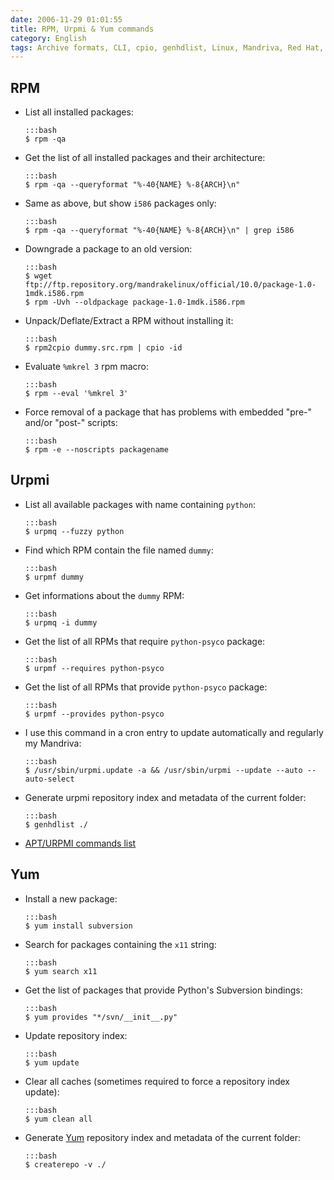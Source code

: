 ```yaml
---
date: 2006-11-29 01:01:55
title: RPM, Urpmi & Yum commands
category: English
tags: Archive formats, CLI, cpio, genhdlist, Linux, Mandriva, Red Hat, RPM, urpmi, yum, cron
---
```


## RPM

  * List all installed packages:

        :::bash
        $ rpm -qa

  * Get the list of all installed packages and their architecture:

        :::bash
        $ rpm -qa --queryformat "%-40{NAME} %-8{ARCH}\n"

  * Same as above, but show `i586` packages only:

        :::bash
        $ rpm -qa --queryformat "%-40{NAME} %-8{ARCH}\n" | grep i586

  * Downgrade a package to an old version:

        :::bash
        $ wget ftp://ftp.repository.org/mandrakelinux/official/10.0/package-1.0-1mdk.i586.rpm
        $ rpm -Uvh --oldpackage package-1.0-1mdk.i586.rpm

  * Unpack/Deflate/Extract a RPM without installing it:

        :::bash
        $ rpm2cpio dummy.src.rpm | cpio -id

  * Evaluate `%mkrel 3` rpm macro:

        :::bash
        $ rpm --eval '%mkrel 3'

  * Force removal of a package that has problems with embedded "pre-" and/or "post-" scripts:

        :::bash
        $ rpm -e --noscripts packagename

## Urpmi

  * List all available packages with name containing `python`:

        :::bash
        $ urpmq --fuzzy python

  * Find which RPM contain the file named `dummy`:

        :::bash
        $ urpmf dummy

  * Get informations about the `dummy` RPM:

        :::bash
        $ urpmq -i dummy

  * Get the list of all RPMs that require `python-psyco` package:

        :::bash
        $ urpmf --requires python-psyco

  * Get the list of all RPMs that provide `python-psyco` package:

        :::bash
        $ urpmf --provides python-psyco

  * I use this command in a cron entry to update automatically and regularly my Mandriva:

        :::bash
        $ /usr/sbin/urpmi.update -a && /usr/sbin/urpmi --update --auto --auto-select

  * Generate urpmi repository index and metadata of the current folder:

        :::bash
        $ genhdlist ./

  * [APT/URPMI commands list](http://linux.ensimag.fr/urpmiapt.html)

## Yum

  * Install a new package:

        :::bash
        $ yum install subversion

  * Search for packages containing the `x11` string:

        :::bash
        $ yum search x11

  * Get the list of packages that provide Python's Subversion bindings:

        :::bash
        $ yum provides "*/svn/__init__.py"

  * Update repository index:

        :::bash
        $ yum update

  * Clear all caches (sometimes required to force a repository index update):

        :::bash
        $ yum clean all

  * Generate [Yum](http://yum.baseurl.org) repository index and metadata of the current folder:

        :::bash
        $ createrepo -v ./

